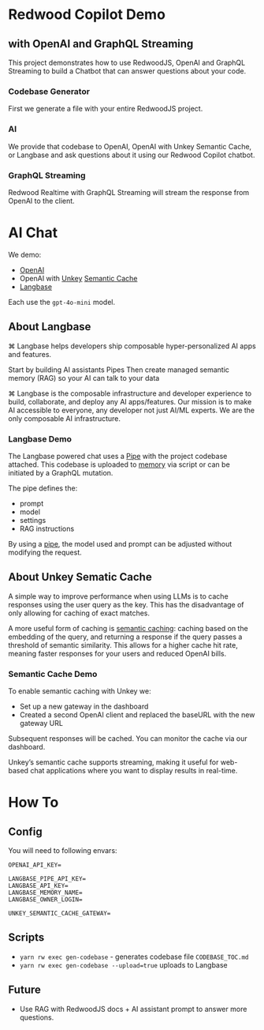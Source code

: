 # Redwood Copilot Demo
## with OpenAI and GraphQL Streaming

This project demonstrates how to use RedwoodJS, OpenAI and GraphQL Streaming to build a Chatbot that can answer questions about your code.

### Codebase Generator
First we generate a file with your entire RedwoodJS project.

### AI
We provide that codebase to OpenAI, OpenAI with Unkey Semantic Cache, or Langbase and ask questions about it using our Redwood Copilot chatbot.

### GraphQL Streaming
Redwood Realtime with GraphQL Streaming will stream the response from OpenAI to the client.

# AI Chat

We demo:

* [OpenAI](https://openai.com)
* OpenAI with [Unkey](https://www.unkey.com) [Semantic Cache](https://www.unkey.com/docs/semantic-cache/introduction)
* [Langbase](https://langbase.com/)

Each use the `gpt-4o-mini` model.

## About Langbase

⌘ Langbase helps developers ship composable hyper-personalized AI apps and features.

Start by building AI assistants Pipes
Then create managed semantic memory (RAG) so your AI can talk to your data

⌘ Langbase is the composable infrastructure and developer experience to build, collaborate, and deploy any AI apps/features. Our mission is to make AI accessible to everyone, any developer not just AI/ML experts. We are the only composable AI infrastructure.

### Langbase Demo

The Langbase powered chat uses a [Pipe](https://langbase.com/docs/pipe/overview) with the project codebase attached. This codebase is uploaded to [memory](https://langbase.com/docs/memory/overview) via script or can be initiated by a GraphQL mutation.

The pipe defines the:

* prompt
* model
* settings
* RAG instructions

By using a [pipe](https://langbase.com/docs/pipe/overview), the model used and prompt can be adjusted without modifying the request.

## About Unkey Sematic Cache

A simple way to improve performance when using LLMs is to cache responses using the user query as the key. This has the disadvantage of only allowing for caching of exact matches.

A more useful form of caching is [semantic caching](https://www.unkey.com/docs/semantic-cache/introduction): caching based on the embedding of the query, and returning a response if the query passes a threshold of semantic similarity. This allows for a higher cache hit rate, meaning faster responses for your users and reduced OpenAI bills.

### Semantic Cache Demo

To enable semantic caching with Unkey we:

* Set up a new gateway in the dashboard
* Created a second OpenAI client and replaced the baseURL with the new gateway URL

Subsequent responses will be cached. You can monitor the cache via our dashboard.

Unkey’s semantic cache supports streaming, making it useful for web-based chat applications where you want to display results in real-time.

# How To

## Config

You will need to following envars:

```
OPENAI_API_KEY=

LANGBASE_PIPE_API_KEY=
LANGBASE_API_KEY=
LANGBASE_MEMORY_NAME=
LANGBASE_OWNER_LOGIN=

UNKEY_SEMANTIC_CACHE_GATEWAY=
```

## Scripts

* `yarn rw exec gen-codebase` - generates codebase file `CODEBASE_TOC.md`
* `yarn rw exec gen-codebase --upload=true` uploads to Langbase

## Future

* Use RAG with RedwoodJS docs + AI assistant prompt to answer more questions.
